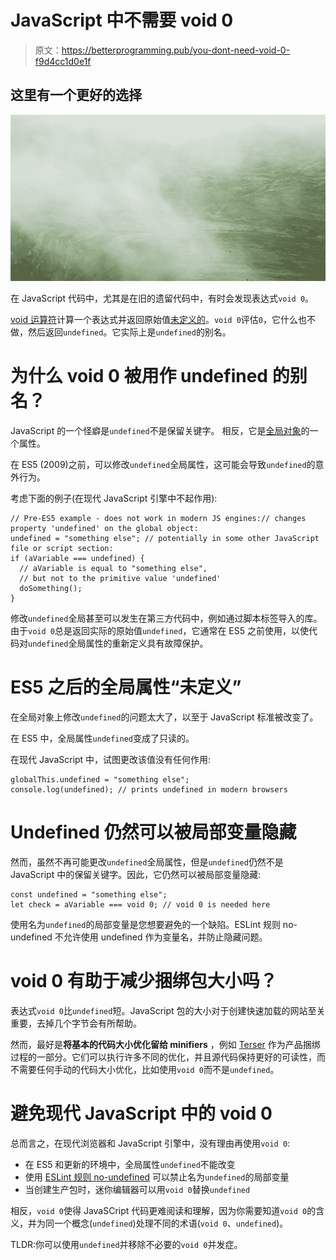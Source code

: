 # JavaScript 中不需要 void 0

> 原文：<https://betterprogramming.pub/you-dont-need-void-0-f9d4cc1d0e1f>

## 这里有一个更好的选择

![](img/6e094c0e735c4ff228875fd14c00221b.png)

在 JavaScript 代码中，尤其是在旧的遗留代码中，有时会发现表达式`void 0`。

[void 运算符](https://developer.mozilla.org/en-US/docs/Web/JavaScript/Reference/Operators/void)计算一个表达式并返回原始值[未定义的](https://developer.mozilla.org/en-US/docs/Web/JavaScript/Reference/Global_Objects/undefined)。`void 0`评估`0`，它什么也不做，然后返回`undefined`。它实际上是`undefined`的别名。

# 为什么 void 0 被用作 undefined 的别名？

JavaScript 的一个怪癖是`undefined`不是保留关键字。
相反，它是[全局对象](https://developer.mozilla.org/en-US/docs/Glossary/Global_object)的一个属性。

在 ES5 (2009)之前，可以修改`undefined`全局属性，这可能会导致`undefined`的意外行为。

考虑下面的例子(在现代 JavaScript 引擎中不起作用):

```
// Pre-ES5 example - does not work in modern JS engines:// changes property 'undefined' on the global object:
undefined = "something else"; // potentially in some other JavaScript file or script section:
if (aVariable === undefined) {
  // aVariable is equal to "something else", 
  // but not to the primitive value 'undefined'
  doSomething();
}
```

修改`undefined`全局甚至可以发生在第三方代码中，例如通过脚本标签导入的库。由于`void 0`总是返回实际的原始值`undefined`，它通常在 ES5 之前使用，以使代码对`undefined`全局属性的重新定义具有故障保护。

# ES5 之后的全局属性“未定义”

在全局对象上修改`undefined`的问题太大了，以至于 JavaScript 标准被改变了。

在 ES5 中，全局属性`undefined`变成了只读的。

在现代 JavaScript 中，试图更改该值没有任何作用:

```
globalThis.undefined = "something else";
console.log(undefined); // prints undefined in modern browsers
```

# Undefined 仍然可以被局部变量隐藏

然而，虽然不再可能更改`undefined`全局属性，但是`undefined`仍然不是 JavaScript 中的保留关键字。因此，它仍然可以被局部变量隐藏:

```
const undefined = "something else";
let check = aVariable === void 0; // void 0 is needed here
```

使用名为`undefined`的局部变量是您想要避免的一个缺陷。ESLint 规则 no-undefined 不允许使用 undefined 作为变量名，并防止隐藏问题。

# void 0 有助于减少捆绑包大小吗？

表达式`void 0`比`undefined`短。JavaScript 包的大小对于创建快速加载的网站至关重要，去掉几个字节会有所帮助。

然而，最好是**将基本的代码大小优化留给 minifiers** ，例如 [Terser](https://github.com/terser/terser) 作为产品捆绑过程的一部分。它们可以执行许多不同的优化，并且源代码保持更好的可读性，而不需要任何手动的代码大小优化，比如使用`void 0`而不是`undefined`。

# 避免现代 JavaScript 中的 void 0

总而言之，在现代浏览器和 JavaScript 引擎中，没有理由再使用`void 0`:

*   在 ES5 和更新的环境中，全局属性`undefined`不能改变
*   使用 [ESLint 规则 no-undefined](https://eslint.org/docs/rules/no-undefined) 可以禁止名为`undefined`的局部变量
*   当创建生产包时，迷你编辑器可以用`void 0`替换`undefined`

相反，`void 0`使得 JavaSCript 代码更难阅读和理解，因为你需要知道`void 0`的含义，并为同一个概念(`undefined`)处理不同的术语(`void 0`、`undefined`)。

TLDR:你可以使用`undefined`并移除不必要的`void 0`并发症。